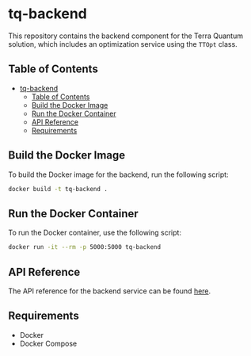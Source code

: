 # tq-backend

This repository contains the backend component for the Terra Quantum solution, which includes an optimization service using the `TTOpt` class.

## Table of Contents
- [tq-backend](#tq-backend)
  - [Table of Contents](#table-of-contents)
  - [Build the Docker Image](#build-the-docker-image)
  - [Run the Docker Container](#run-the-docker-container)
  - [API Reference](#api-reference)
  - [Requirements](#requirements)

## Build the Docker Image
To build the Docker image for the backend, run the following script:
```sh
docker build -t tq-backend .
```

## Run the Docker Container
To run the Docker container, use the following script:
```sh
docker run -it --rm -p 5000:5000 tq-backend
```

## API Reference
The API reference for the backend service can be found [here](docs/api_reference.md).

## Requirements
- Docker
- Docker Compose

